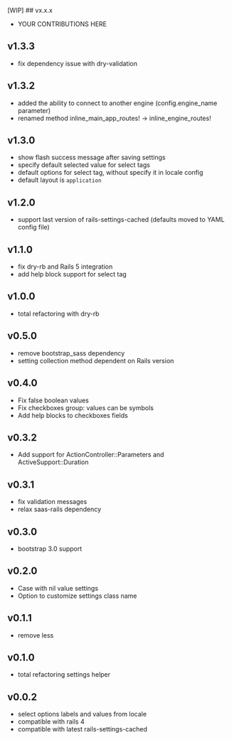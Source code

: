 [WIP] ## vx.x.x

* YOUR CONTRIBUTIONS HERE

## v1.3.3
* fix dependency issue with dry-validation

## v1.3.2
* added the ability to connect to another engine (config.engine_name parameter)
* renamed method inline_main_app_routes! -> inline_engine_routes!

## v1.3.0

* show flash success message after saving settings
* specify default selected value for select tags
* default options for select tag, without specify it in locale config
* default layout is `application`

## v1.2.0

* support last version of rails-settings-cached (defaults moved to YAML config file)

## v1.1.0

* fix dry-rb and Rails 5 integration
* add help block support for select tag

## v1.0.0

* total refactoring with dry-rb

## v0.5.0

* remove bootstrap_sass dependency
* setting collection method dependent on Rails version

## v0.4.0

* Fix false boolean values
* Fix checkboxes group: values can be symbols
* Add help blocks to checkboxes fields

## v0.3.2

* Add support for ActionController::Parameters and ActiveSupport::Duration

## v0.3.1

* fix validation messages
* relax saas-rails dependency

## v0.3.0

* bootstrap 3.0 support

## v0.2.0

* Case with nil value settings
* Option to customize settings class name

## v0.1.1

* remove less

## v0.1.0

* total refactoring settings helper

## v0.0.2

* select options labels and values from locale
* compatible with rails 4
* compatible with latest rails-settings-cached
